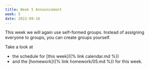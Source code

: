 ```yaml
---
title: Week 5 Announcement
week: 5
date: 2022-09-16
---
```


This week we will again use self-formed groups. Instead of assigning 
everyone to groups, you can create groups yourself. 

Take a look at 
- the schedule for [this week]({% link calendar.md %})
- and the [homework]({% link homework/05.md %}) for this week. 

